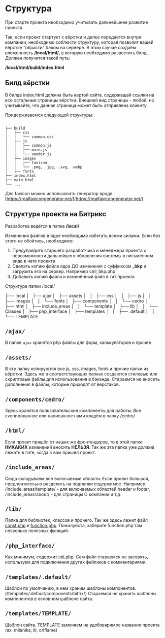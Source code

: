 # Структура

При старте проекта необходимо учитывать дальнейшнее развитие проекта.

Так, если проект стартует с вёрстки и далее передаётся внутри компании, необходимо соблюсти структуру, которая позволит вашей вёрстке "обрасти" бэком на сервере. В этом случае создаём вложенность **/local/html/**, в которую необходимо развестить билд. Должен получится такой путь:

**/local/html/build/index.html**

## Билд вёрстки 
В билде index.html должна быть картой сайта, содержащей ссылки на все остальные страницы вёрстки. Внешний вид страницы - любой, но учитывайте, что данная страница может быть отправлена клиенту.

Придерживаемся следующей структуры:
```text

├── build
│   ├── css
│   │   └── common.css
│   ├── js
│   │   ├── common.js
│   │   ├── main.js
│   │   └── vendor.js
│   ├── images
│   │   ├── favicon
│   │   └── .png, .jpg, .svg, .webp
│   ├── fonts
├── index.html 
├── main.html
└── ...
```

Для favicon можно использовать генератор вроде [https://realfavicongenerator.net/](https://realfavicongenerator.net/)


## Структура проекта на Битрикс

Разработка ведётся в папке **/local/**

Изменения файлов в ядре необходимо избегать всеми силами. Если без этого не обойтись, необходимо:

1. Предупредить старшего разработчика и менеджера проекта о невозможности дальнейшего обновления системы в письменном виде в чате проекта
2. Сделать копию файла ядра ДО изменения с суффиксом **_bkp** и загрузить его на сервер. Например cml_bkp.php
3. Добавить копию файла и изменённый файл в гит проекта

Структура папки /local/

├── local
│   ├── ajax
│   ├── assets
│   │   ├── css
│   │   ├── js
│   │   ├── images
│   │   └── fonts
│   ├── components
│   │   └── cedro
│   ├── html
│   ├── include_areas
│   │   └── template
│   ├── lib
│   │   └── Classes
│   ├── php_interface
│   ├── templates
│   │   ├── .default
│   │   └── TEMPLATE

## `/ajax/`

В папке `ajax` хранятся php файлы для форм, калькуляторов и прочее

## `/assets/`

В эту папку копируются все js, css, images, fonts и прочие папки из вёрстки. Здесь же в соответствующих папках создаются стилевые или скриптовые файлы для использования в бэкэнде. Стараемся не вносить дополнения в файлы, которые приходят от верстаков.

## `/components/cedro/`

Здесь хранятся пользовательские компоненты для работы. Все скопированное или написанное нами кладём в папку /cedro/

## `/html/`

Если проект пришёл от наших же фронтендеров, то в этой папке **НИКАКИХ** изменений вносить **НЕЛЬЗЯ**. Так же эта папка уже должна лежать в гите, когда к вам пришёл проект.

## `/include_areas/`

Сюда складываем все включаемые области. Если проект большой, предпочтительно разделить на подпапки содержимое. Например /include_areas/template/ - для включаемых областей header и footer, /include_areas/about/ -  для страницы О компании и т.д.

## `/lib/`

Папка для библиотек, классов и прочего. Так же здесь лежит файл [const.php](const.md) и [function.php](function.md). Пожалуйста, заберите function.php там несколько полезных функций.

## `/php_interface/`

Как минимум, содержит [init.php](init.md). Сам файл стараемся не засорять, используем для подключения других файликов с комментариями.

## `/templates/.default/`

Шаблон по умолчанию, в нем храним шаблоны компонентов. (/templates/.default/components/bitrix/)
Стараемся не хранить шаблоны компонентов в основном шаблоне сайта.

## `/templates/TEMPLATE/`

Шаблон сайта. TEMPLATE заменяем на удобоваримое название проекта (ex. milanika, iti, oriflame)